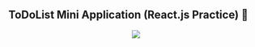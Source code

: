 ## ToDoList Mini Application (React.js Practice) 🍣
<p align="center">
<img src="https://i.imgur.com/FGzq1Sk.png">
</p>
